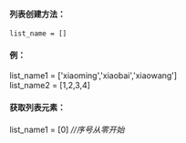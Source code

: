 

#### 列表创建方法：
`list_name = [] `

        
  #### 例：

list_name1 = ['xiaoming','xiaobai','xiaowang']  
list_name2 = [1,2,3,4]


#### 获取列表元素：

list_name1 = [0]                   *//序号从零开始*
